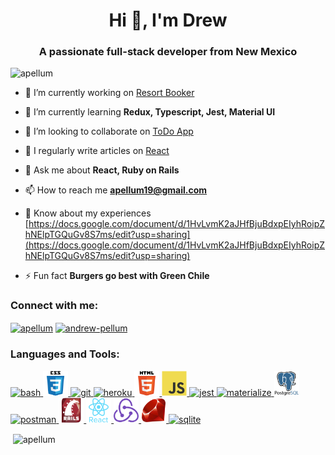 <h1 align="center">Hi 👋, I'm Drew</h1>
<h3 align="center">A passionate full-stack developer from New Mexico</h3>

<p align="left"> <img src="https://komarev.com/ghpvc/?username=apellum&label=Profile%20views&color=0e75b6&style=flat" alt="apellum" /> </p>

- 🔭 I’m currently working on [Resort Booker](https://github.com/apellum/ski-resort-seller)

- 🌱 I’m currently learning **Redux, Typescript, Jest, Material UI**

- 👯 I’m looking to collaborate on [ToDo App](https://github.com/apellum/ToDo-Client)

- 📝 I regularly write articles on [React](React)

- 💬 Ask me about **React, Ruby on Rails**

- 📫 How to reach me **apellum19@gmail.com**

- 📄 Know about my experiences [https://docs.google.com/document/d/1HvLvmK2aJHfBjuBdxpEIyhRoipZhNElpTGQuGv8S7ms/edit?usp=sharing](https://docs.google.com/document/d/1HvLvmK2aJHfBjuBdxpEIyhRoipZhNElpTGQuGv8S7ms/edit?usp=sharing)

- ⚡ Fun fact **Burgers go best with Green Chile**

<h3 align="left">Connect with me:</h3>
<p align="left">
<a href="https://dev.to/apellum" target="blank"><img align="center" src="https://cdn.jsdelivr.net/npm/simple-icons@3.0.1/icons/dev-dot-to.svg" alt="apellum" height="30" width="40" /></a>
<a href="https://linkedin.com/in/andrew-pellum" target="blank"><img align="center" src="https://raw.githubusercontent.com/rahuldkjain/github-profile-readme-generator/master/src/images/icons/Social/linked-in-alt.svg" alt="andrew-pellum" height="30" width="40" /></a>
</p>

<h3 align="left">Languages and Tools:</h3>
<p align="left"> <a href="https://www.gnu.org/software/bash/" target="_blank"> <img src="https://www.vectorlogo.zone/logos/gnu_bash/gnu_bash-icon.svg" alt="bash" width="40" height="40"/> </a> <a href="https://www.w3schools.com/css/" target="_blank"> <img src="https://raw.githubusercontent.com/devicons/devicon/master/icons/css3/css3-original-wordmark.svg" alt="css3" width="40" height="40"/> </a> <a href="https://git-scm.com/" target="_blank"> <img src="https://www.vectorlogo.zone/logos/git-scm/git-scm-icon.svg" alt="git" width="40" height="40"/> </a> <a href="https://heroku.com" target="_blank"> <img src="https://www.vectorlogo.zone/logos/heroku/heroku-icon.svg" alt="heroku" width="40" height="40"/> </a> <a href="https://www.w3.org/html/" target="_blank"> <img src="https://raw.githubusercontent.com/devicons/devicon/master/icons/html5/html5-original-wordmark.svg" alt="html5" width="40" height="40"/> </a> <a href="https://developer.mozilla.org/en-US/docs/Web/JavaScript" target="_blank"> <img src="https://raw.githubusercontent.com/devicons/devicon/master/icons/javascript/javascript-original.svg" alt="javascript" width="40" height="40"/> </a> <a href="https://jestjs.io" target="_blank"> <img src="https://www.vectorlogo.zone/logos/jestjsio/jestjsio-icon.svg" alt="jest" width="40" height="40"/> </a> <a href="https://materializecss.com/" target="_blank"> <img src="https://raw.githubusercontent.com/prplx/svg-logos/5585531d45d294869c4eaab4d7cf2e9c167710a9/svg/materialize.svg" alt="materialize" width="40" height="40"/> </a> <a href="https://www.postgresql.org" target="_blank"> <img src="https://raw.githubusercontent.com/devicons/devicon/master/icons/postgresql/postgresql-original-wordmark.svg" alt="postgresql" width="40" height="40"/> </a> <a href="https://postman.com" target="_blank"> <img src="https://www.vectorlogo.zone/logos/getpostman/getpostman-icon.svg" alt="postman" width="40" height="40"/> </a> <a href="https://rubyonrails.org" target="_blank"> <img src="https://raw.githubusercontent.com/devicons/devicon/master/icons/rails/rails-original-wordmark.svg" alt="rails" width="40" height="40"/> </a> <a href="https://reactjs.org/" target="_blank"> <img src="https://raw.githubusercontent.com/devicons/devicon/master/icons/react/react-original-wordmark.svg" alt="react" width="40" height="40"/> </a> <a href="https://redux.js.org" target="_blank"> <img src="https://raw.githubusercontent.com/devicons/devicon/master/icons/redux/redux-original.svg" alt="redux" width="40" height="40"/> </a> <a href="https://www.ruby-lang.org/en/" target="_blank"> <img src="https://raw.githubusercontent.com/devicons/devicon/master/icons/ruby/ruby-original.svg" alt="ruby" width="40" height="40"/> </a> <a href="https://www.sqlite.org/" target="_blank"> <img src="https://www.vectorlogo.zone/logos/sqlite/sqlite-icon.svg" alt="sqlite" width="40" height="40"/> </a> </p>

<p>&nbsp;<img align="center" src="https://github-readme-stats.vercel.app/api?username=apellum&show_icons=true&locale=en" alt="apellum" /></p>
